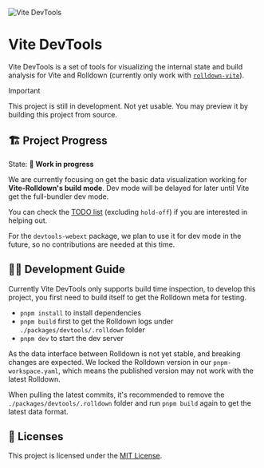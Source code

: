 ![Vite DevTools](https://github.com/user-attachments/assets/ac930792-ba80-4eb3-9121-66fcd59dc2a8)

# Vite DevTools

Vite DevTools is a set of tools for visualizing the internal state and build analysis for Vite and Rolldown (currently only work with [`rolldown-vite`](https://github.com/vitejs/rolldown-vite)).

> [!IMPORTANT]
> This project is still in development. Not yet usable. You may preview it by building this project from source.

## 🏗️ Project Progress

State: **🚧 Work in progress**

We are currently focusing on get the basic data visualization working for **Vite-Rolldown's build mode**. Dev mode will be delayed for later until Vite get the full-bundler dev mode.

You can check the [TODO list](https://github.com/vitejs/devtools/issues/9) (excluding `hold-off`) if you are interested in helping out.

For the `devtools-webext` package, we plan to use it for dev mode in the future, so no contributions are needed at this time.

## 🧑‍💻 Development Guide

Currently Vite DevTools only supports build time inspection, to develop this project, you first need to build itself to get the Rolldown meta for testing.

- `pnpm install` to install dependencies
- `pnpm build` first to get the Rolldown logs under `./packages/devtools/.rolldown` folder
- `pnpm dev` to start the dev server

As the data interface between Rolldown is not yet stable, and breaking changes are expected. We locked the Rolldown version in our `pnpm-workspace.yaml`, which means the published version may not work with the latest Rolldown.

When pulling the latest commits, it's recommended to remove the `./packages/devtools/.rolldown` folder and run `pnpm build` again to get the latest data format.

## 📄 Licenses

This project is licensed under the [MIT License](LICENSE).
